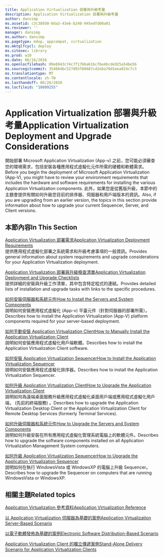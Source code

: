 ```yaml
---
title: Application Virtualization 部署與升級考量
description: Application Virtualization 部署與升級考量
author: dansimp
ms.assetid: c3c38930-0da3-43e6-b240-945edfd00a01
ms.reviewer: ''
manager: dansimp
ms.author: dansimp
ms.pagetype: mdop, appcompat, virtualization
ms.mktglfcycl: deploy
ms.sitesec: library
ms.prod: w10
ms.date: 06/16/2016
ms.openlocfilehash: 09e6943c74c7f17b6a61bc7be4bcde925a54be56
ms.sourcegitcommit: 354664bc527d93f80687cd2eba70d1eea024c7c3
ms.translationtype: MT
ms.contentlocale: zh-TW
ms.lasthandoff: 06/26/2020
ms.locfileid: "10809255"
---
```

# <span data-ttu-id="ead99-103">Application Virtualization 部署與升級考量</span><span class="sxs-lookup"><span data-stu-id="ead99-103">Application Virtualization Deployment and Upgrade Considerations</span></span>


<span data-ttu-id="ead99-104">開始部署 Microsoft Application Virtualization (App-v) 之前，您可能必須審查您的環境需求，包括安裝各種應用程式虛擬化元件所需的硬體和軟體需求。</span><span class="sxs-lookup"><span data-stu-id="ead99-104">Before you begin the deployment of Microsoft Application Virtualization (App-V), you might have to review your environment requirements that includes the hardware and software requirements for installing the various Application Virtualization components.</span></span> <span data-ttu-id="ead99-105">此外，如果您是從舊版升級，本節中的主題會提供有關如何升級您目前的排序器、伺服器和用戶端版本的資訊。</span><span class="sxs-lookup"><span data-stu-id="ead99-105">Also, if you are upgrading from an earlier version, the topics in this section provide information about how to upgrade your current Sequencer, Server, and Client versions.</span></span>

## <span data-ttu-id="ead99-106">本節內容</span><span class="sxs-lookup"><span data-stu-id="ead99-106">In This Section</span></span>


<a href="" id="application-virtualization-deployment-requirements"></a>[<span data-ttu-id="ead99-107">Application Virtualization 部署需求</span><span class="sxs-lookup"><span data-stu-id="ead99-107">Application Virtualization Deployment Requirements</span></span>](application-virtualization-deployment-requirements.md)  
<span data-ttu-id="ead99-108">提供應用程式虛擬化部署之系統需求和升級考慮事項的一般資訊。</span><span class="sxs-lookup"><span data-stu-id="ead99-108">Provides general information about system requirements and upgrade considerations for your Application Virtualization deployment.</span></span>

<a href="" id="application-virtualization-deployment-and-upgrade-checklists"></a>[<span data-ttu-id="ead99-109">Application Virtualization 部署與升級檢查清單</span><span class="sxs-lookup"><span data-stu-id="ead99-109">Application Virtualization Deployment and Upgrade Checklists</span></span>](application-virtualization-deployment-and-upgrade-checklists.md)  
<span data-ttu-id="ead99-110">提供詳細的安裝與升級工作清單，其中包含特定程式的連結。</span><span class="sxs-lookup"><span data-stu-id="ead99-110">Provides detailed lists of installation and upgrade tasks with links to the specific procedures.</span></span>

<a href="" id="how-to-install-the-servers-and-system-components"></a>[<span data-ttu-id="ead99-111">如何安裝伺服器和系統元件</span><span class="sxs-lookup"><span data-stu-id="ead99-111">How to Install the Servers and System Components</span></span>](how-to-install-the-servers-and-system-components.md)  
<span data-ttu-id="ead99-112">說明如何安裝應用程式虛擬化 (App-v) 平臺元件（針對伺服器的部署所需）。</span><span class="sxs-lookup"><span data-stu-id="ead99-112">Describes how to install the Application Virtualization (App-V) platform components required for your server-based deployment.</span></span>

<a href="" id="how-to-manually-install-the-application-virtualization-client"></a>[<span data-ttu-id="ead99-113">如何手動安裝 Application Virtualization Client</span><span class="sxs-lookup"><span data-stu-id="ead99-113">How to Manually Install the Application Virtualization Client</span></span>](how-to-manually-install-the-application-virtualization-client.md)  
<span data-ttu-id="ead99-114">說明如何安裝應用程式虛擬化用戶端軟體。</span><span class="sxs-lookup"><span data-stu-id="ead99-114">Describes how to install the Application Virtualization Client software.</span></span>

<a href="" id="how-to-install-the-application-virtualization-sequencer"></a>[<span data-ttu-id="ead99-115">如何安裝 Application Virtualization Sequencer</span><span class="sxs-lookup"><span data-stu-id="ead99-115">How to Install the Application Virtualization Sequencer</span></span>](how-to-install-the-application-virtualization-sequencer.md)  
<span data-ttu-id="ead99-116">說明如何安裝應用程式虛擬化排序器。</span><span class="sxs-lookup"><span data-stu-id="ead99-116">Describes how to install the Application Virtualization Sequencer.</span></span>

<a href="" id="how-to-upgrade-the-application-virtualization-client"></a>[<span data-ttu-id="ead99-117">如何升級 Application Virtualization Client</span><span class="sxs-lookup"><span data-stu-id="ead99-117">How to Upgrade the Application Virtualization Client</span></span>](how-to-upgrade-the-application-virtualization-client.md)  
<span data-ttu-id="ead99-118">說明如何為遠端桌面服務升級應用程式虛擬化桌面用戶端或應用程式虛擬化用戶端， (先前的終端服務) 。</span><span class="sxs-lookup"><span data-stu-id="ead99-118">Describes how to upgrade the Application Virtualization Desktop Client or the Application Virtualization Client for Remote Desktop Services (formerly Terminal Services).</span></span>

<a href="" id="how-to-upgrade-the-servers-and-system-components"></a>[<span data-ttu-id="ead99-119">如何升級伺服器和系統元件</span><span class="sxs-lookup"><span data-stu-id="ead99-119">How to Upgrade the Servers and System Components</span></span>](how-to-upgrade-the-servers-and-system-components.md)  
<span data-ttu-id="ead99-120">說明如何升級安裝在所有應用程式虛擬化管理系統電腦上的軟體元件。</span><span class="sxs-lookup"><span data-stu-id="ead99-120">Describes how to upgrade the software components installed on all Application Virtualization Management System computers.</span></span>

<a href="" id="how-to-upgrade-the-application-virtualization-sequencer"></a>[<span data-ttu-id="ead99-121">如何升級 Application Virtualization Sequencer</span><span class="sxs-lookup"><span data-stu-id="ead99-121">How to Upgrade the Application Virtualization Sequencer</span></span>](how-to-upgrade-the-application-virtualization-sequencer.md)  
<span data-ttu-id="ead99-122">說明如何在執行 WindowsVista 或 WindowsXP 的電腦上升級 Sequencer。</span><span class="sxs-lookup"><span data-stu-id="ead99-122">Describes how to upgrade the Sequencer on computers that are running WindowsVista or WindowsXP.</span></span>

## <span data-ttu-id="ead99-123">相關主題</span><span class="sxs-lookup"><span data-stu-id="ead99-123">Related topics</span></span>


[<span data-ttu-id="ead99-124">Application Virtualization 參考資料</span><span class="sxs-lookup"><span data-stu-id="ead99-124">Application Virtualization Reference</span></span>](application-virtualization-reference.md)

[<span data-ttu-id="ead99-125">以 Application Virtualization 伺服器為基礎的案例</span><span class="sxs-lookup"><span data-stu-id="ead99-125">Application Virtualization Server-Based Scenario</span></span>](application-virtualization-server-based-scenario.md)

[<span data-ttu-id="ead99-126">以電子軟體發佈為基礎的案例</span><span class="sxs-lookup"><span data-stu-id="ead99-126">Electronic Software Distribution-Based Scenario</span></span>](electronic-software-distribution-based-scenario.md)

[<span data-ttu-id="ead99-127">Application Virtualization Client 的獨立傳遞案例</span><span class="sxs-lookup"><span data-stu-id="ead99-127">Stand-Alone Delivery Scenario for Application Virtualization Clients</span></span>](stand-alone-delivery-scenario-for-application-virtualization-clients.md)

 

 





